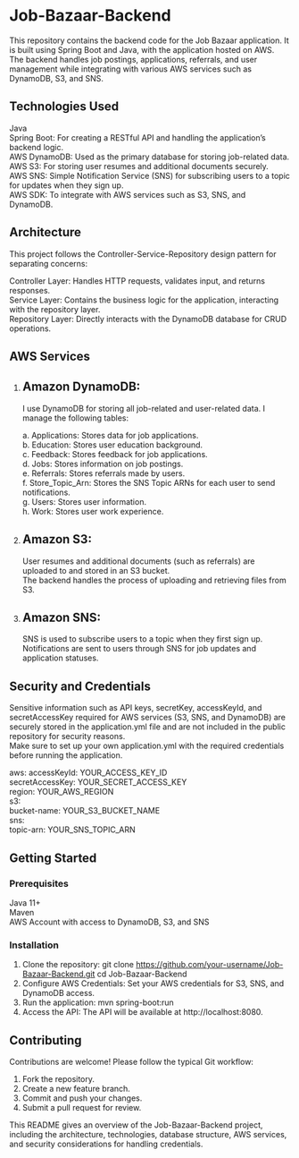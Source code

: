 # Job-Bazaar-Backend
This repository contains the backend code for the Job Bazaar application. It is built using Spring Boot and Java, with the application hosted on AWS. The backend handles job postings, applications, referrals, and user management while integrating 
with various AWS services such as DynamoDB, S3, and SNS.

## Technologies Used

Java  
Spring Boot: For creating a RESTful API and handling the application’s backend logic.  
AWS DynamoDB: Used as the primary database for storing job-related data.  
AWS S3: For storing user resumes and additional documents securely.  
AWS SNS: Simple Notification Service (SNS) for subscribing users to a topic for updates when they sign up.  
AWS SDK: To integrate with AWS services such as S3, SNS, and DynamoDB.  

## Architecture
This project follows the Controller-Service-Repository design pattern for separating concerns:

Controller Layer: Handles HTTP requests, validates input, and returns responses.  
Service Layer: Contains the business logic for the application, interacting with the repository layer.  
Repository Layer: Directly interacts with the DynamoDB database for CRUD operations.  

## AWS Services
1. ## Amazon DynamoDB:
   I use DynamoDB for storing all job-related and user-related data. I manage the following tables:

    a. Applications: Stores data for job applications.  
    b. Education: Stores user education background.  
    c. Feedback: Stores feedback for job applications.  
    d. Jobs: Stores information on job postings.  
    e. Referrals: Stores referrals made by users.  
    f. Store_Topic_Arn: Stores the SNS Topic ARNs for each user to send notifications.  
    g. Users: Stores user information.  
    h. Work: Stores user work experience.  
2. ## Amazon S3:
    User resumes and additional documents (such as referrals) are uploaded to and stored in an S3 bucket.  
    The backend handles the process of uploading and retrieving files from S3.

3. ## Amazon SNS:
   SNS is used to subscribe users to a topic when they first sign up.  
   Notifications are sent to users through SNS for job updates and application statuses.
   
## Security and Credentials
Sensitive information such as API keys, secretKey, accessKeyId, and secretAccessKey required for AWS services (S3, SNS, and DynamoDB) are securely stored in the application.yml file and are not included in the public repository for security reasons.  
Make sure to set up your own application.yml with the required credentials before running the application.

aws:
  accessKeyId: YOUR_ACCESS_KEY_ID  
  secretAccessKey: YOUR_SECRET_ACCESS_KEY  
  region: YOUR_AWS_REGION  
  s3:  
    bucket-name: YOUR_S3_BUCKET_NAME  
  sns:  
    topic-arn: YOUR_SNS_TOPIC_ARN  

## Getting Started
### Prerequisites
Java 11+  
Maven  
AWS Account with access to DynamoDB, S3, and SNS

### Installation
1. Clone the repository:
   git clone https://github.com/your-username/Job-Bazaar-Backend.git
   cd Job-Bazaar-Backend
2. Configure AWS Credentials: Set your AWS credentials for S3, SNS, and DynamoDB access.
3. Run the application: mvn spring-boot:run
4. Access the API: The API will be available at http://localhost:8080.

## Contributing
Contributions are welcome! Please follow the typical Git workflow:

1. Fork the repository.
2. Create a new feature branch.
3. Commit and push your changes.
4. Submit a pull request for review.

This README gives an overview of the Job-Bazaar-Backend project, including the architecture, technologies, database structure, AWS services, and security considerations for handling credentials.

